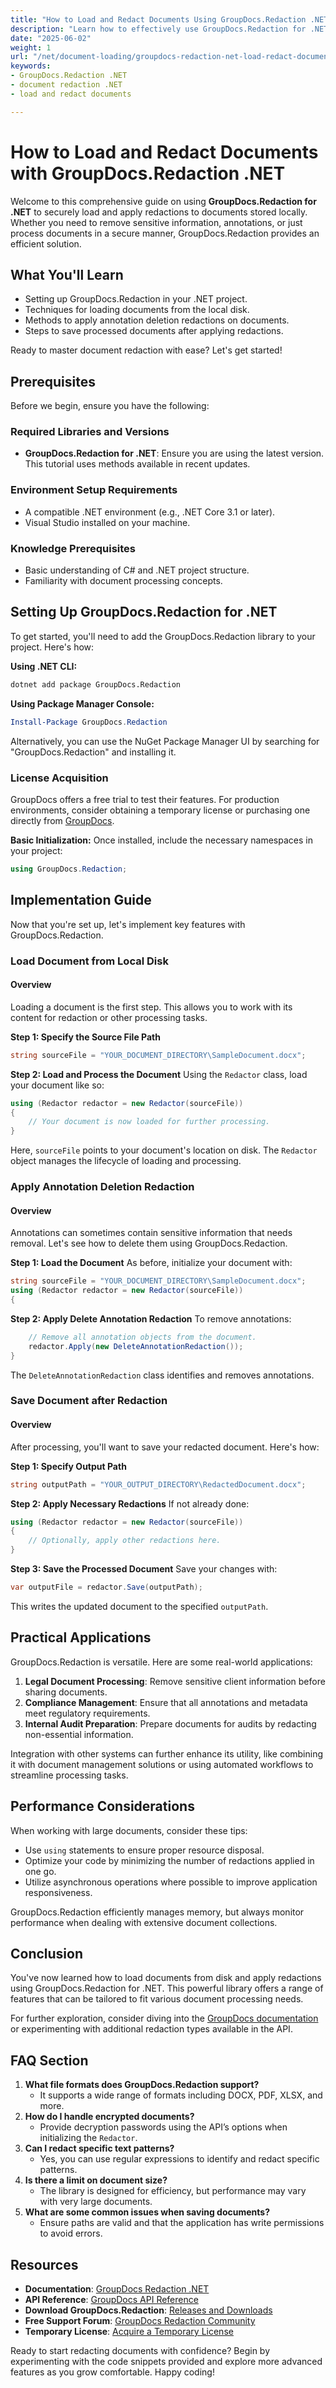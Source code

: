 ```yaml
---
title: "How to Load and Redact Documents Using GroupDocs.Redaction .NET&#58; A Complete Guide"
description: "Learn how to effectively use GroupDocs.Redaction for .NET to load, redact, and save documents securely. Ideal for developers needing precise data protection."
date: "2025-06-02"
weight: 1
url: "/net/document-loading/groupdocs-redaction-net-load-redact-documents/"
keywords:
- GroupDocs.Redaction .NET
- document redaction .NET
- load and redact documents

---
```



# How to Load and Redact Documents with GroupDocs.Redaction .NET

Welcome to this comprehensive guide on using **GroupDocs.Redaction for .NET** to securely load and apply redactions to documents stored locally. Whether you need to remove sensitive information, annotations, or just process documents in a secure manner, GroupDocs.Redaction provides an efficient solution.

## What You'll Learn
- Setting up GroupDocs.Redaction in your .NET project.
- Techniques for loading documents from the local disk.
- Methods to apply annotation deletion redactions on documents.
- Steps to save processed documents after applying redactions.

Ready to master document redaction with ease? Let's get started!

## Prerequisites
Before we begin, ensure you have the following:

### Required Libraries and Versions
- **GroupDocs.Redaction for .NET**: Ensure you are using the latest version. This tutorial uses methods available in recent updates.

### Environment Setup Requirements
- A compatible .NET environment (e.g., .NET Core 3.1 or later).
- Visual Studio installed on your machine.

### Knowledge Prerequisites
- Basic understanding of C# and .NET project structure.
- Familiarity with document processing concepts.

## Setting Up GroupDocs.Redaction for .NET
To get started, you'll need to add the GroupDocs.Redaction library to your project. Here's how:

**Using .NET CLI:**
```bash
dotnet add package GroupDocs.Redaction
```

**Using Package Manager Console:**
```powershell
Install-Package GroupDocs.Redaction
```

Alternatively, you can use the NuGet Package Manager UI by searching for "GroupDocs.Redaction" and installing it.

### License Acquisition
GroupDocs offers a free trial to test their features. For production environments, consider obtaining a temporary license or purchasing one directly from [GroupDocs](https://purchase.groupdocs.com/temporary-license/).

**Basic Initialization:**
Once installed, include the necessary namespaces in your project:
```csharp
using GroupDocs.Redaction;
```

## Implementation Guide
Now that you're set up, let's implement key features with GroupDocs.Redaction.

### Load Document from Local Disk
#### Overview
Loading a document is the first step. This allows you to work with its content for redaction or other processing tasks.

**Step 1: Specify the Source File Path**
```csharp
string sourceFile = "YOUR_DOCUMENT_DIRECTORY\SampleDocument.docx";
```

**Step 2: Load and Process the Document**
Using the `Redactor` class, load your document like so:
```csharp
using (Redactor redactor = new Redactor(sourceFile))
{
    // Your document is now loaded for further processing.
}
```
Here, `sourceFile` points to your document's location on disk. The `Redactor` object manages the lifecycle of loading and processing.

### Apply Annotation Deletion Redaction
#### Overview
Annotations can sometimes contain sensitive information that needs removal. Let's see how to delete them using GroupDocs.Redaction.

**Step 1: Load the Document**
As before, initialize your document with:
```csharp
string sourceFile = "YOUR_DOCUMENT_DIRECTORY\SampleDocument.docx";
using (Redactor redactor = new Redactor(sourceFile))
{
```

**Step 2: Apply Delete Annotation Redaction**
To remove annotations:
```csharp
    // Remove all annotation objects from the document.
    redactor.Apply(new DeleteAnnotationRedaction());
}
```
The `DeleteAnnotationRedaction` class identifies and removes annotations.

### Save Document after Redaction
#### Overview
After processing, you'll want to save your redacted document. Here's how:

**Step 1: Specify Output Path**
```csharp
string outputPath = "YOUR_OUTPUT_DIRECTORY\RedactedDocument.docx";
```

**Step 2: Apply Necessary Redactions**
If not already done:
```csharp
using (Redactor redactor = new Redactor(sourceFile))
{
    // Optionally, apply other redactions here.
}
```

**Step 3: Save the Processed Document**
Save your changes with:
```csharp
var outputFile = redactor.Save(outputPath);
```
This writes the updated document to the specified `outputPath`.

## Practical Applications
GroupDocs.Redaction is versatile. Here are some real-world applications:
1. **Legal Document Processing**: Remove sensitive client information before sharing documents.
2. **Compliance Management**: Ensure that all annotations and metadata meet regulatory requirements.
3. **Internal Audit Preparation**: Prepare documents for audits by redacting non-essential information.

Integration with other systems can further enhance its utility, like combining it with document management solutions or using automated workflows to streamline processing tasks.

## Performance Considerations
When working with large documents, consider these tips:
- Use `using` statements to ensure proper resource disposal.
- Optimize your code by minimizing the number of redactions applied in one go.
- Utilize asynchronous operations where possible to improve application responsiveness.

GroupDocs.Redaction efficiently manages memory, but always monitor performance when dealing with extensive document collections.

## Conclusion
You've now learned how to load documents from disk and apply redactions using GroupDocs.Redaction for .NET. This powerful library offers a range of features that can be tailored to fit various document processing needs.

For further exploration, consider diving into the [GroupDocs documentation](https://docs.groupdocs.com/redaction/net/) or experimenting with additional redaction types available in the API.

## FAQ Section
1. **What file formats does GroupDocs.Redaction support?**
   - It supports a wide range of formats including DOCX, PDF, XLSX, and more.
2. **How do I handle encrypted documents?**
   - Provide decryption passwords using the API’s options when initializing the `Redactor`.
3. **Can I redact specific text patterns?**
   - Yes, you can use regular expressions to identify and redact specific patterns.
4. **Is there a limit on document size?**
   - The library is designed for efficiency, but performance may vary with very large documents.
5. **What are some common issues when saving documents?**
   - Ensure paths are valid and that the application has write permissions to avoid errors.

## Resources
- **Documentation**: [GroupDocs Redaction .NET](https://docs.groupdocs.com/redaction/net/)
- **API Reference**: [GroupDocs API Reference](https://reference.groupdocs.com/redaction/net)
- **Download GroupDocs.Redaction**: [Releases and Downloads](https://releases.groupdocs.com/redaction/net/)
- **Free Support Forum**: [GroupDocs Redaction Community](https://forum.groupdocs.com/c/redaction/33)
- **Temporary License**: [Acquire a Temporary License](https://purchase.groupdocs.com/temporary-license/)

Ready to start redacting documents with confidence? Begin by experimenting with the code snippets provided and explore more advanced features as you grow comfortable. Happy coding!


